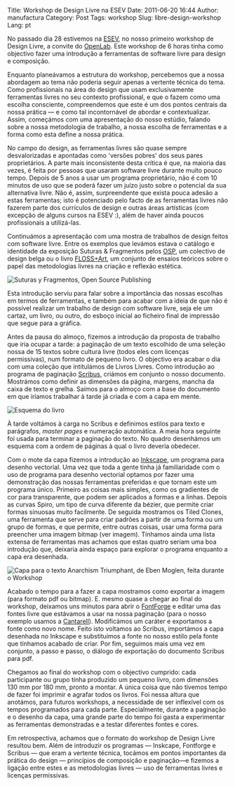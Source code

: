 Title: Workshop de Design Livre na ESEV
Date: 2011-06-20 16:44
Author: manufactura
Category: Post
Tags: workshop
Slug: libre-design-workshop
Lang: pt

No passado dia 28 estivemos na [ESEV](http://www.esev.ipv.pt), no nosso primeiro workshop de Design Livre, a convite do [OpenLab](http://www.intervir.net/openlab). Este workshop de 6 horas tinha como objectivo fazer uma introdução a ferramentas de software livre para design e composição.

Enquanto planeávamos a estrutura do workshop, percebemos que a nossa abordagem ao tema não poderia seguir apenas a vertente técnica do tema. Como profissionais na área do design que usam exclusivamente ferramentas livres no seu contexto profissional, e que o fazem como uma escolha consciente, compreendemos que este é um dos pontos centrais da nossa prática — e como tal incontornável de abordar e contextualizar. Assim, começámos com uma apresentação do nosso estúdio, falando sobre a nossa metodologia de trabalho, a nossa escolha de ferramentas e a forma como esta define a nossa prática.

No campo do design, as ferramentas livres são quase sempre desvalorizadas e apontadas como 'versões pobres' dos seus pares proprietários. A parte mais inconsistente desta crítica é que, na maioria das vezes, é feita por pessoas que usaram software livre durante muito pouco tempo. Depois de 5 anos a usar um programa proprietário, não é com 10 minutos de uso que se poderá fazer um juízo justo sobre o potencial da sua alternativa livre. Não é, assim, surpreendente que exista pouca adesão a estas ferramentas; isto é potenciado pelo facto de as ferramentas livres não fazerem parte dos currículos de design e outras áreas artísticas (com excepção de alguns cursos na ESEV :), além de haver ainda poucos profissionais a utilizá-las.

Continuámos a apresentação com uma mostra de trabalhos de design feitos com software livre. Entre os exemplos que levámos estava o catálogo e identidade da exposição Suturas & Fragmentos pelos [OSP](http://ospublish.constantvzw.org), um colectivo de design belga ou o livro [FLOSS+Art](http://people.makeart.goto10.org), um conjunto de ensaios teóricos sobre o papel das metodologias livres na criação e reflexão estética.

![](http://media.manufacturaindependente.org/osp-suturas-y-fragmentos.png "Suturas y Fragmentos, Open Source Publishing")

Esta introdução serviu para falar sobre a importância das nossas escolhas em termos de ferramentas, e também para acabar com a ideia de que não é possível realizar um trabalho de design com software livre, seja ele um cartaz, um livro, ou outro, do esboço inicial ao ficheiro final de impressão que segue para a gráfica.

Antes da pausa do almoço, fizemos a introdução da proposta de trabalho que iria ocupar a tarde: a paginação de um texto escolhido de uma seleção nossa de 15 textos sobre cultura livre (todos eles com licenças permissivas), num formato de pequeno livro. O objectivo era acabar o dia com uma coleção que intitulámos de Livros Livres. Como introdução ao programa de paginação [Scribus](http://www.scribus.net/canvas/Scribus), criámos em conjunto o nosso documento. Mostrámos como definir as dimensões da página, margens, mancha da caixa de texto e grelha. Saímos para o almoço com a base do documento em que iríamos trabalhar à tarde já criada e com a capa em mente.

![](http://media.manufacturaindependente.org/esquema-livro-300x221.png "Esquema do livro")

À tarde voltámos à carga no Scribus e definimos estilos para texto e parágrafos, *master pages* e numeração automática. A meia hora seguinte foi usada para terminar a paginação do texto. No quadro desenhámos um esquema com a ordem de páginas à qual o livro deveria obedecer.

Com o mote da capa fizemos a introdução ao [Inkscape](http://inkscape.org), um programa para desenho vectorial. Uma vez que toda a gente tinha já familiaridade com o uso de programa para desenho vectorial optamos por fazer uma demonstração das nossas ferramentas preferidas e que tornam este um programa único. Primeiro as coisas mais simples, como os gradientes de cor para transparente, que podem ser aplicados a formas e a linhas. Depois as curvas Spiro, um tipo de curva diferente da bézier, que permite criar formas sinuosas muito facilmente. De seguida mostramos os Tiled Clones, uma ferramenta que serve para criar padrões a partir de uma forma ou um grupo de formas, e que permite, entre outras coisas, usar uma forma para preencher uma imagem bitmap (ver imagem). Tínhamos ainda uma lista extensa de ferramentas mas achamos que estas quatro seriam uma boa introdução que, deixaria ainda espaço para explorar o programa enquanto a capa era desenhada.

![](http://media.manufacturaindependente.org/capa-livros-livres-212x300.png "Capa para o texto Anarchism Triumphant, de Eben Moglen, feita durante o Workshop")

Acabado o tempo para a fazer a capa mostramos como exportar a imagem (para formato pdf ou bitmap). E. mesmo quase a chegar ao final do workshop, deixamos uns minutos para abrir o [FontForge](http://fontforge.sourceforge.net) e editar uma das fontes livre que estávamos a usar na nossa paginação (para o nosso exemplo usamos a [Cantarell](http://abattis.org/cantarell)). Modificámos um caráter e exportamos a fonte como novo nome. Feito isto voltamos ao Scribus, importámos a capa desenhada no Inkscape e substituímos a fonte no nosso estilo pela fonte que tínhamos acabado de criar. Por fim, seguimos mais uma vez em conjunto, a passo e passo, o diálogo de exportação do documento Scribus para pdf.

Chegamos ao final do workshop com o objectivo cumprido: cada participante ou grupo tinha produzido um pequeno livro, com dimensões 130 mm por 180 mm, pronto a montar. A única coisa que não tivemos tempo de fazer foi imprimir e agrafar todos os livros. Foi nessa altura que anotámos, para futuros workshops, a necessidade de ser inflexível com os tempos programados para cada parte. Especialmente, durante a paginação e o desenho da capa, uma grande parte do tempo foi gasta a experimentar as ferramentas demonstradas e a testar diferentes fontes e cores.

Em retrospectiva, achamos que o formato do workshop de Design Livre resultou bem. Além de introduzir os programas — Inskcape, Fontforge e Scribus — que eram a vertente técnica, tocámos em pontos importantes da prática do design — princípios de composição e paginação—e fizemos a ligação entre estes e as metodologias livres — uso de ferramentas livres e licenças permissivas.
